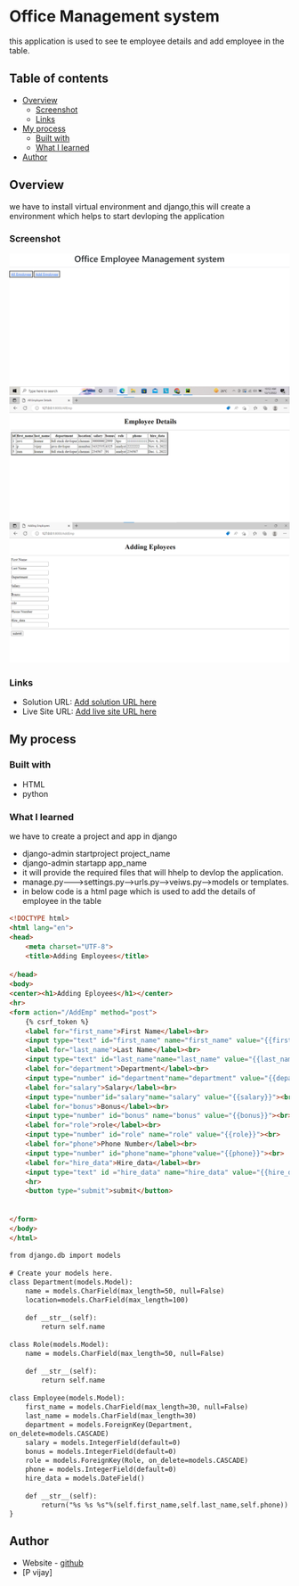 # Office Management system

this application is used to see te employee details and add employee in the table. 

## Table of contents

- [Overview](#overview)
  - [Screenshot](#screenshot)
  - [Links](#links)
- [My process](#my-process)
  - [Built with](#built-with)
  - [What I learned](#what-i-learned)
- [Author](#author)


## Overview
we have to install virtual environment and django,this will create a environment which helps to start devloping the application 
### Screenshot
![HomePage](images/1.png)
![AllEmployee](images/2.png)
![AddEmployee](images/3.png)

### Links
- Solution URL: [Add solution URL here](https://your-solution-url.com)
- Live Site URL: [Add live site URL here](https://your-live-site-url.com)

## My process

### Built with

- HTML
- python

### What I learned
we have to create a project and app in django
- django-admin startproject project_name 
- django-admin startapp app_name
- it will provide the required files that will hhelp to devlop the application.
- manage.py--->settings.py-->urls.py-->veiws.py-->models or templates.
- in below code is a html page which is used to add the details of employee in the table 
```html
<!DOCTYPE html>
<html lang="en">
<head>
    <meta charset="UTF-8">
    <title>Adding Employees</title>
   
</head>
<body>
<center><h1>Adding Eployees</h1></center>
<hr>
<form action="/AddEmp" method="post">
    {% csrf_token %}
    <label for="first_name">First Name</label><br>
    <input type="text" id="first_name" name="first_name" value="{{first_name}}"><br>
    <label for="last_name">Last Name</label><br>
    <input type="text" id="last_name"name="last_name" value="{{last_name}}"><br>
    <label for="department">Department</label><br>
    <input type="number" id="department"name="department" value="{{department}}"><br>
    <label for="salary">Salary</label><br>
    <input type="number"id="salary"name="salary" value="{{salary}}"><br>
    <label for="bonus">Bonus</label><br>
    <input type="number" id="bonus" name="bonus" value="{{bonus}}"><br>
    <label for="role">role</label><br>
    <input type="number" id="role" name="role" value="{{role}}"><br>
    <label for="phone">Phone Number</label><br>
    <input type="number" id="phone"name="phone"value="{{phone}}"><br>
    <label for="hire_data">Hire_data</label><br>
    <input type="text" id ="hire_data" name="hire_data" value="{{hire_data}}"><br>
    <hr>
    <button type="submit">submit</button>


</form>
</body>
</html>

```
```models
from django.db import models

# Create your models here.
class Department(models.Model):
    name = models.CharField(max_length=50, null=False)
    location=models.CharField(max_length=100)

    def __str__(self):
        return self.name

class Role(models.Model):
    name = models.CharField(max_length=50, null=False)

    def __str__(self):
        return self.name

class Employee(models.Model):
    first_name = models.CharField(max_length=30, null=False)
    last_name = models.CharField(max_length=30)
    department = models.ForeignKey(Department, on_delete=models.CASCADE)
    salary = models.IntegerField(default=0)
    bonus = models.IntegerField(default=0)
    role = models.ForeignKey(Role, on_delete=models.CASCADE)
    phone = models.IntegerField(default=0)
    hire_data = models.DateField()

    def __str__(self):
        return("%s %s %s"%(self.first_name,self.last_name,self.phone))
}
```
## Author

- Website - [github](https://github.com/pvijay037)
- [P vijay]


